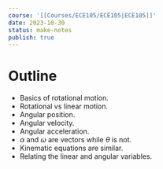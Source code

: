 ```yaml
---
course: '[[Courses/ECE105/ECE105|ECE105]]'
date: 2023-10-30
status: make-notes
publish: true
---
```


# Outline
- Basics of rotational motion.
- Rotational vs linear motion.
- Angular position.
- Angular velocity.
- Angular acceleration.
- $\alpha$ and $\omega$ are vectors while $\theta$ is not.
- Kinematic equations are similar.
- Relating the linear and angular variables.